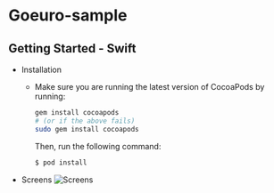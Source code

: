 # Goeuro-sample

## Getting Started - Swift

- Installation
    - Make sure you are running the latest version of CocoaPods by running:
      ```bash
      gem install cocoapods
      # (or if the above fails)
      sudo gem install cocoapods
      ```
      Then, run the following command:

      ```bash
      $ pod install
      ```
      
- Screens
  ![Screens](https://drive.google.com/open?id=0B93vnWY26cQcTjFFZTNCUmM3RG8)
